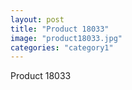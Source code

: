 ```yaml
---
layout: post
title: "Product 18033"
image: "product18033.jpg"
categories: "category1"
---
```

Product 18033
